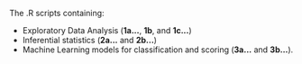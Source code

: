 The .R scripts containing:
* Exploratory Data Analysis (__1a...__, __1b__, and __1c...__)
* Inferential statistics  (__2a...__ and __2b...__)
* Machine Learning models for classification and scoring (__3a...__ and __3b...__).
